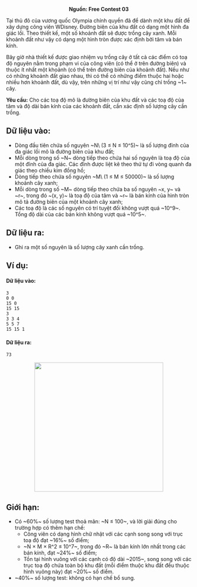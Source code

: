 **<center>Nguồn:  Free Contest 03</center>**

Tại thủ đô của vương quốc Olympia chính quyền đã để dành một khu đất để xây dựng công viên WDisney. Đường biên của khu đất có dạng một hình đa giác lồi. Theo thiết kế, một số khoảnh đất sẽ được trồng cây xanh. Mỗi khoảnh đất như vậy có dạng một hình tròn được xác định bởi tâm và bán kính.

Bây giờ nhà thiết kế được giao nhiệm vụ trồng cây ở tất cả các điểm có toạ độ nguyên nằm trong phạm vi của công viên (có thể ở trên đường biên) và thuộc ít nhất một khoảnh (có thể trên đường biên của khoảnh đất). Nếu như có những khoảnh đất giao nhau, thì có thể có những điểm thuộc hai hoặc nhiều hơn khoảnh đất, dù vậy, trên những vị trí như vậy cũng chỉ trồng ~1~ cây.

**Yêu cầu:** Cho các toạ độ mô là đường biên của khu đất và các toạ độ của tâm và độ dài bán kính của các khoảnh đất, cần xác định số lượng cây cần trồng.

## Dữ liệu vào:
- Dòng đầu tiên chứa số nguyên ~N\ (3 ≤ N ≤ 10^5)~ là số lượng đỉnh của đa giác lồi mô là đường biên của khu đất;
- Mỗi dòng trong số ~N~ dòng tiếp theo chứa hai số nguyên là toạ độ của một đỉnh của đa giác. Các đỉnh được liệt kê theo thứ tự đi vòng quanh đa giác theo chiều kim đồng hồ;
- Dòng tiếp theo chứa số nguyên ~M\ (1 ≤ M ≤ 50000)~ là số lượng khoảnh cây xanh;
- Mỗi dòng trong số ~M~ dòng tiếp theo chứa ba số nguyên ~x, y~ và ~r~, trong đó ~(x, y)~ là toạ độ của tâm và ~r~ là bán kính của hình tròn mô tả đường biên của một khoảnh cây xanh;
- Các toạ độ là các số nguyên có trí tuyệt đối không vượt quá ~10^9~. Tổng độ dài của các bán kính không vượt quá ~10^5~.

## Dữ liệu ra:
- Ghi ra một số nguyên là số lượng cây xanh cần trồng.

## Ví dụ:
#### Dữ liệu vào:
```
3
0 0
15 0
15 15
3
3 3 4
5 5 7
15 15 1
```

#### Dữ liệu ra:
```
73
```

<center><img src="/images/problems/2017/ntrees.png" width=350></center>

## Giới hạn:
- Có ~60\%~ số lượng test thoả mãn: ~N ≤ 100~, và lời giải đúng cho trường hợp có thêm hạn chế:
    - Công viên có dạng hình chữ nhật với các cạnh song song với trục toạ độ đạt ~16\%~ số điểm;
    - ~N × M × R^2 ≤ 10^7~, trong đó ~R~ là bán kính lớn nhất trong các bán kính, đạt ~24\%~ số điểm;
    - Tồn tại hình vuông với các cạnh có độ dài ~2015~, song song với các trục toạ độ chứa toàn bộ khu đất (mỗi điểm thuộc khu đất đều thuộc hình vuông này) đạt ~20\%~ số điểm.
- ~40\%~ số lượng test: không có hạn chế bổ sung.